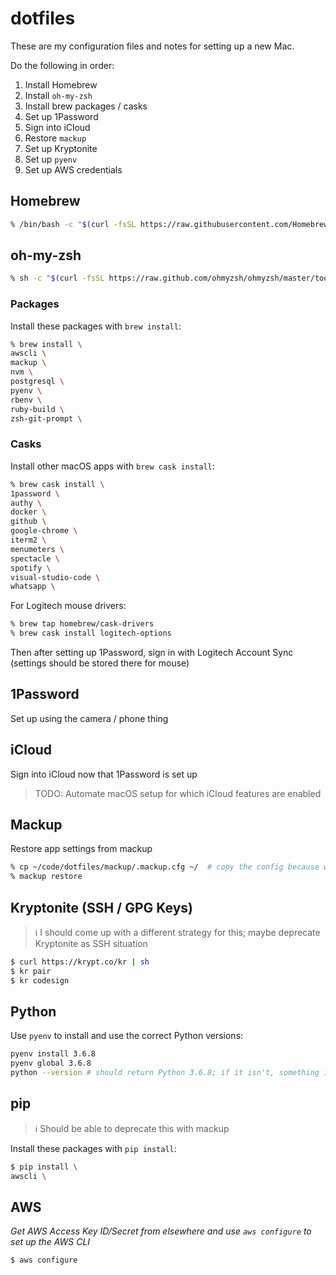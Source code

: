 # dotfiles

These are my configuration files and notes for setting up a new Mac.

Do the following in order:
1. Install Homebrew
1. Install `oh-my-zsh`
1. Install brew packages / casks
1. Set up 1Password
1. Sign into iCloud
1. Restore `mackup`
1. Set up Kryptonite
1. Set up `pyenv`
1. Set up AWS credentials


## Homebrew

```zsh
% /bin/bash -c "$(curl -fsSL https://raw.githubusercontent.com/Homebrew/install/master/install.sh)"
```

## oh-my-zsh

```zsh
% sh -c "$(curl -fsSL https://raw.github.com/ohmyzsh/ohmyzsh/master/tools/install.sh)"
```

### Packages

Install these packages with `brew install`:

```zsh
% brew install \
awscli \
mackup \
nvm \
postgresql \
pyenv \
rbenv \
ruby-build \
zsh-git-prompt \
```

### Casks

Install other macOS apps with `brew cask install`:

```zsh
% brew cask install \
1password \
authy \
docker \
github \
google-chrome \
iterm2 \
menumeters \
spectacle \
spotify \
visual-studio-code \
whatsapp \
```

For Logitech mouse drivers:

```zsh
% brew tap homebrew/cask-drivers
% brew cask install logitech-options
```
Then after setting up 1Password, sign in with Logitech Account Sync (settings should be stored there for mouse)

## 1Password

Set up using the camera / phone thing

## iCloud

Sign into iCloud now that 1Password is set up

> TODO: Automate macOS setup for which iCloud features are enabled

## Mackup

Restore app settings from mackup

```zsh
% cp ~/code/dotfiles/mackup/.mackup.cfg ~/  # copy the config because we don't use the default
% mackup restore
```

## Kryptonite (SSH / GPG Keys)

> ℹ️ I should come up with a different strategy for this; maybe deprecate Kryptonite as SSH situation

```zsh
$ curl https://krypt.co/kr | sh
$ kr pair
$ kr codesign
```

## Python

Use `pyenv` to install and use the correct Python versions:

```zsh
pyenv install 3.6.8
pyenv global 3.6.8
python --version # should return Python 3.6.8; if it isn't, something is wrong
```

## pip

> ℹ️ Should be able to deprecate this with mackup

Install these packages with `pip install`:

```zsh
$ pip install \
awscli \
```

## AWS

_Get AWS Access Key ID/Secret from elsewhere and use `aws configure` to set up the AWS CLI_

```zsh
$ aws configure
```
